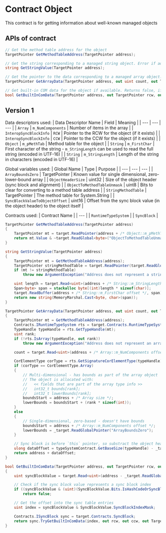# Contract Object

This contract is for getting information about well-known managed objects

## APIs of contract

``` csharp
// Get the method table address for the object
TargetPointer GetMethodTableAddress(TargetPointer address);

// Get the string corresponding to a managed string object. Error if address does not represent a string.
string GetStringValue(TargetPointer address);

// Get the pointer to the data corresponding to a managed array object. Error if address does not represent a array.
TargetPointer GetArrayData(TargetPointer address, out uint count, out TargetPointer boundsStart, out TargetPointer lowerBounds);

// Get built-in COM data for the object if available. Returns false, if address does not represent a COM object using built-in COM
bool GetBuiltInComData(TargetPointer address, out TargetPointer rcw, out TargetPointer ccw);
```

## Version 1

Data descriptors used:
| Data Descriptor Name | Field | Meaning |
| --- | --- | --- |
| `Array` | `m_NumComponents` | Number of items in the array |
| `InteropSyncBlockInfo` | `RCW` | Pointer to the RCW for the object (if it exists) |
| `InteropSyncBlockInfo` | `CCW` | Pointer to the CCW for the object (if it exists) |
| `Object` | `m_pMethTab` | Method table for the object |
| `String` | `m_FirstChar` | First character of the string - `m_StringLength` can be used to read the full string (encoded in UTF-16) |
| `String` | `m_StringLength` | Length of the string in characters (encoded in UTF-16) |

Global variables used:
| Global Name | Type | Purpose |
| --- | --- | --- |
| `ArrayBoundsZero` | TargetPointer | Known value for single dimensional, zero-lower-bound array |
| `ObjectHeaderSize` | uint32 | Size of the object header (sync block and alignment) |
| `ObjectToMethodTableUnmask` | uint8 | Bits to clear for converting to a method table address |
| `StringMethodTable` | TargetPointer | The method table for System.String |
| `SyncBlockValueToObjectOffset` | uint16 | Offset from the sync block value (in the object header) to the object itself |

Contracts used:
| Contract Name |
| --- |
| `RuntimeTypeSystem` |
| `SyncBlock` |

``` csharp
TargetPointer GetMethodTableAddress(TargetPointer address)
{
    TargetPointer mt = target.ReadPointer(address + /* Object::m_pMethTab offset */);
    return mt.Value & ~target.ReadGlobal<byte>("ObjectToMethodTableUnmask");
}

string GetStringValue(TargetPointer address)
{
    TargetPointer mt = GetMethodTableAddress(address);
    TargetPointer stringMethodTable = target.ReadPointer(target.ReadGlobalPointer("StringMethodTable"));
    if (mt != stringMethodTable)
        throw new ArgumentException("Address does not represent a string object", nameof(address));

    uint length = target.Read<uint>(address + /* String::m_StringLength offset */);
    Span<byte> span = stackalloc byte[(int)length * sizeof(char)];
    target.ReadBuffer(address + /* String::m_FirstChar offset */, span);
    return new string(MemoryMarshal.Cast<byte, char>(span));
}

TargetPointer GetArrayData(TargetPointer address, out uint count, out TargetPointer boundsStart, out TargetPointer lowerBounds)
{
    TargetPointer mt = GetMethodTableAddress(address);
    Contracts.IRuntimeTypeSystem rts = target.Contracts.RuntimeTypeSystem;
    TypeHandle typeHandle = rts.GetTypeHandle(mt);
    uint rank;
    if (!rts.IsArray(typeHandle, out rank))
        throw new ArgumentException("Address does not represent an array object", nameof(address));

    count = target.Read<uint>(address + /* Array::m_NumComponents offset */;

    CorElementType corType = rts.GetSignatureCorElementType(typeHandle);
    if (corType == CorElementType.Array)
    {
        // Multi-dimensional - has bounds as part of the array object
        // The object is allocated with:
        //   << fields that are part of the array type info >>
        //   int32_t bounds[rank];
        //   int32_t lowerBounds[rank];
        boundsStart = address + /* Array size */;
        lowerBounds = boundsStart + (rank * sizeof(int));
    }
    else
    {
        // Single-dimensional, zero-based - doesn't have bounds
        boundsStart = address + /* Array::m_NumComponents offset */;
        lowerBounds = _target.ReadGlobalPointer("ArrayBoundsZero");
    }

    // Sync block is before `this` pointer, so substract the object header size
    ulong dataOffset = typeSystemContract.GetBaseSize(typeHandle) - _target.ReadGlobal<uint>("ObjectHeaderSize");
    return address + dataOffset;
}

bool GetBuiltInComData(TargetPointer address, out TargetPointer rcw, out TargetPointer ccw);
{
    uint syncBlockValue = target.Read<uint>(address - _target.ReadGlobal<ushort>("SyncBlockValueToObjectOffset"));

    // Check if the sync block value represents a sync block index
    if ((syncBlockValue & (uint)(SyncBlockValue.Bits.IsHashCodeOrSyncBlockIndex | SyncBlockValue.Bits.IsHashCode)) != (uint)SyncBlockValue.Bits.IsHashCodeOrSyncBlockIndex)
        return false;

    // Get the offset into the sync table entries
    uint index = syncBlockValue & SyncBlockValue.SyncBlockIndexMask;

    Contracts.ISyncBlock sync = target.Contracts.SyncBlock;
    return sync.TryGetBuiltInComData(index, out rcw, out ccw, out TargetPointer _);
}
```
